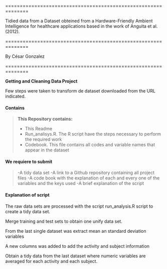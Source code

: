 ==============================================================

Tidied data from a Dataset obteined from a Hardware-Friendly Ambient Intelligence for healthcare applications based in the work of Anguita et al. (2012).

==============================================================

By César Gonzalez

==============================================================

**Getting and Cleaning Data Project**

Few steps were taken to transform de dataset downloaded from the URL indicated.

#### <i class="icon-file"></i> Contains
>**This Repository contains:**
> - This Readme
> - Run_analisys.R. The R script have the steps necessary to perform the required work
> - Codebook. This file contains all codes and variable names that appear in the dataset

#### <i class="icon-file"></i>We requiere to submit
>-A tidy data set
>-A link to a Github repository containing all project files
>-A code book with the explanation of each and every one of the variables and the keys used
>-A brief explanation of the script

#### <i class="icon-file"></i>Explanation of script

The raw data sets are processed with the script run_analysis.R script to create a tidy data set.

Merge training and test sets to obtain one unify data set.

From the last single dataset was extract mean an standard deviation variables

A new columns was added to add the activity and subject information

Obtain a tidy data from the last dataset where numeric variables are averaged for each activity and each subject.
